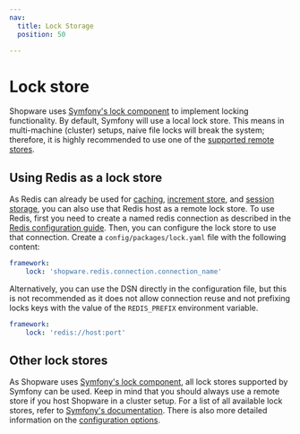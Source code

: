 ```yaml
---
nav:
  title: Lock Storage
  position: 50

---
```


# Lock store

Shopware uses [Symfony's lock component](https://symfony.com/doc/5.4/lock.html) to implement locking functionality.
By default, Symfony will use a local lock store. This means in multi-machine (cluster) setups, naive file locks will break the system; therefore, it is highly recommended to use one of the [supported remote stores](https://symfony.com/doc/5.4/components/lock.html#available-stores).

## Using Redis as a lock store

As Redis can already be used for [caching](./caches), [increment store](./increment), and [session storage](./session), you can also use that Redis host as a remote lock store.
To use Redis, first you need to create a named redis connection as described in the [Redis configuration guide](../infrastructure/redis#configuration).
Then, you can configure the lock store to use that connection. Create a `config/packages/lock.yaml` file with the following content:

```yaml
framework:
    lock: 'shopware.redis.connection.connection_name'
```

Alternatively, you can use the DSN directly in the configuration file, but this is not recommended as it does not allow connection reuse and not prefixing locks keys with the value of the `REDIS_PREFIX` environment variable.

```yaml
framework:
    lock: 'redis://host:port'
```

## Other lock stores

As Shopware uses [Symfony's lock component](https://symfony.com/doc/5.4/lock.html), all lock stores supported by Symfony can be used.
Keep in mind that you should always use a remote store if you host Shopware in a cluster setup.
For a list of all available lock stores, refer to [Symfony's documentation](https://symfony.com/doc/5.4/components/lock.html#available-stores).
There is also more detailed information on the [configuration options](https://symfony.com/doc/5.4/lock.html#configuring-lock-with-frameworkbundle).
